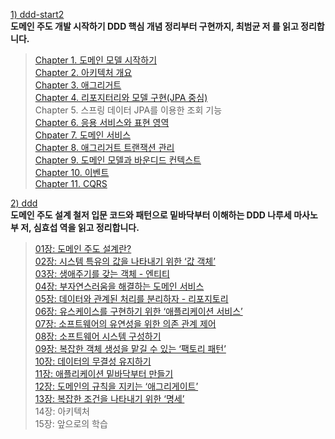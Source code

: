 [1) ddd-start2](https://product.kyobobook.co.kr/detail/S000001810495) <br>
**도메인 주도 개발 시작하기 DDD 핵심 개념 정리부터 구현까지, 최범균 저 를 읽고 정리합니다. <br>**
> [Chapter 1. 도메인 모델 시작하기](https://medium.com/@18corsair/도메인-주도-개발-시작하기-최범균-1장-도메인-모델-시작하기-422d1f96974c) <br>
> [Chapter 2. 아키텍처 개요](https://medium.com/@18corsair/도메인-주도-개발-시작하기-최범균-2장-아키텍처-개요-c5b140afdd16) <br>
> [Chapter 3. 애그리거트](https://medium.com/@18corsair/도메인-주도-개발-시작하기-최범균-3장-애그리거트-d0c6f07e9c1e) <br>
> [Chapter 4. 리포지터리와 모델 구현(JPA 중심) <br>](https://medium.com/@18corsair/도메인-주도-개발-시작하기-최범균-4장-리포지터리와-모델-구현-166999a861a3)
> Chapter 5. 스프링 데이터 JPA를 이용한 조회 기능 <br>
> [Chapter 6. 응용 서비스와 표현 영역 <br>](https://medium.com/@18corsair/도메인-주도-개발-시작하기-최범균-6장-응용-서비스와-표현-영역-736ef7b57809)
> [Chpater 7. 도메인 서비스 <br>](https://medium.com/@18corsair/도메인-주도-개발-시작하기-최범균-7장-도메인-서비스-1602f8904713)
> [Chapter 8. 애그리거트 트랜잭션 관리 <br>](https://medium.com/@18corsair/도메인-주도-개발-시작하기-최범균-8장-애그리거트-트랜잭션-관리-aec23d397c32)
> [Chapter 9. 도메인 모델과 바운디드 컨텍스트 <br>](https://medium.com/@18corsair/도메인-주도-개발-시작하기-최범균-9장-도메인-모델과-바운디드-컨텍스트-f9b13c3bafa9)
> [Chapter 10. 이벤트 <br>](https://medium.com/@18corsair/도메인-주도-개발-시작하기-최범균-10장-이벤트-c82177529ed2)
> [Chapter 11. CQRS <br>](https://medium.com/@18corsair/도메인-주도-개발-시작하기-최범균-11장-cqrs-b9068d7caaa9)

[2) ddd](https://product.kyobobook.co.kr/detail/S000001766446) <br>
**도메인 주도 설계 철저 입문 코드와 패턴으로 밑바닥부터 이해하는 DDD 나루세 마사노부 저, 심효섭 역을 읽고 정리합니다. <br>**
> [01장: 도메인 주도 설계란? <br>](https://medium.com/@18corsair/도메인-주도-설계-철저-입문-나루세-마사노부-저-심효섭-역-1장-도메인-주도-설계란-4d1ea47079f1)
> [02장: 시스템 특유의 값을 나타내기 위한 ‘값 객체’ <br>](https://medium.com/@18corsair/도메인-주도-설계-철저-입문-나루세-마사노부-저-심효섭-역-2장-시스템-특유의-값을-나타내기-위한-값-객체-5f63dbaca756)
> [03장: 생애주기를 갖는 객체 - 엔티티 <br>](https://medium.com/@18corsair/도메인-주도-설계-철저-입문-나루세-마사노부-저-심효섭-역-3장-생애주기를-갖는-객체-엔티티-645a56dc83f)
> [04장: 부자연스러움을 해결하는 도메인 서비스 <br>](https://medium.com/@18corsair/도메인-주도-설계-철저-입문-나루세-마사노부-저-심효섭-역-4장-부자연스러움을-해결하는-도메인-서비스-b2114a07e65a)
> [05장: 데이터와 관계된 처리를 분리하자 - 리포지토리 <br>](https://medium.com/@18corsair/도메인-주도-설계-철저-입문-나루세-마사노부-저-심효섭-역-5장-데이터와-관계된-처리를-분리하자-리포지토리-881a024b96ec)
> [06장: 유스케이스를 구현하기 위한 ‘애플리케이션 서비스’ <br>](https://medium.com/@18corsair/도메인-주도-설계-철저-입문-나루세-마사노부-저-심효섭-역-6장-유스케이스를-구현하기-위한-애플리케이션-서비스-d3bc5999edb1)
> [07장: 소프트웨어의 유연성을 위한 의존 관계 제어 <br>](https://medium.com/@18corsair/도메인-주도-설계-철저-입문-나루세-마사노부-저-심효섭-역-7장-소프트웨어의-유연성을-위한-의존-관계-제어-24f31b08fa06)
> [08장: 소프트웨어 시스템 구성하기 <br>](https://medium.com/@18corsair/도메인-주도-설계-철저-입문-나루세-마사노부-저-심효섭-역-8장-소프트웨어-시스템-구성하기-9a9ba8bb14ae)
> [09장: 복잡한 객체 생성을 맡길 수 있는 ‘팩토리 패턴’ <br>](https://medium.com/@18corsair/도메인-주도-설계-철저-입문-나루세-마사노부-저-심효섭-역-9장-복잡한-객체-생성을-맡길-수-있는-팩토리-패턴-991b31e374b3)
> [10장: 데이터의 무결성 유지하기 <br>](https://medium.com/@18corsair/도메인-주도-설계-철저-입문-나루세-마사노부-저-심효섭-역-10장-데이터-무결성-유지하기-595f67eeaf78)
> [11장: 애플리케이션 밑바닥부터 만들기 <br>](https://medium.com/@18corsair/도메인-주도-설계-철저-입문-나루세-마사노부-저-심효섭-역-11장-애플리케이션-밑바닥부터-만들기-de8e199934f3)
> [12장: 도메인의 규칙을 지키는 ‘애그리게이트’ <br>](https://medium.com/@18corsair/도메인-주도-설계-철저-입문-나루세-마사노부-저-심효섭-역-12장-도메인의-규칙을-지키는-애그리게이트-4344f31ce6f9)
> [13장: 복잡한 조건을 나타내기 위한 ‘명세’ <br>](https://medium.com/@18corsair/도메인-주도-설계-철저-입문-나루세-마사노부-저-심효섭-역-13장-복잡한-조건을-나타내기-위한-명세-8cec5a461a23)
> 14장: 아키텍처 <br>
> 15장: 앞으로의 학습 <br>